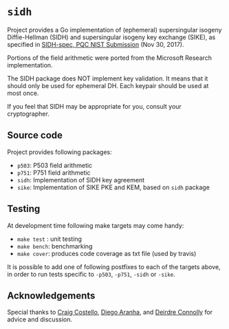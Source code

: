 # `sidh`

Project provides a Go implementation of  (ephemeral) supersingular isogeny Diffie-Hellman (SIDH) and supersingular isogeny key exchange (SIKE), as specified in [SIDH-spec, PQC NIST Submission](http://sike.org/files/SIDH-spec.pdf) (Nov 30, 2017).

Portions of the field arithmetic were ported from the Microsoft Research implementation.

The SIDH package does NOT implement key validation. It means that it should only be
used for ephemeral DH. Each keypair should be used at most once.

If you feel that SIDH may be appropriate for you, consult your cryptographer.

## Source code
Project provides following packages:
* ``p503``: P503 field arithmetic
* ``p751``: P751 field arithmetic
* ``sidh``: Implementation of SIDH key agreement
* ``sike``: Implementation of SIKE PKE and KEM, based on ``sidh`` package

## Testing
At development time following make targets may come handy:
* ``make test`` : unit testing
* ``make bench``: benchmarking
* ``make cover``: produces code coverage as txt file (used by travis)

It is possible to add one of following postfixes to each of the targets above, in order to run tests specific to ``-p503``, ``-p751``, ``-sidh`` or ``-sike``.

## Acknowledgements

Special thanks to [Craig Costello](http://www.craigcostello.com.au/), [Diego Aranha](https://sites.google.com/site/dfaranha/), and [Deirdre Connolly](https://twitter.com/durumcrustulum) for advice
and discussion.

